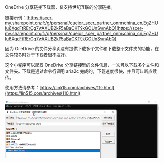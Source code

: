 OneDrive 分享链接下载器，仅支持世纪互联的分享链接。

链接示例：[https://scer-my.sharepoint.cn/:f:/g/personal/cueion_scer_partner_onmschina_cn/EgZHUIu6XgdFtRErCg7wAXUB2kP5aBaCKT9kGOUnSwnAbQ](https://scer-my.sharepoint.cn/:f:/g/personal/cueion_scer_partner_onmschina_cn/EgZHUIu6XgdFtRErCg7wAXUB2kP5aBaCKT9kGOUnSwnAbQ)

因为 OneDrive 的文件分享页没有提供下载多个文件和下载整个文件夹的功能，在文件较多时对于下载者很不友好。

这个小程序可以爬取 OneDrive 分享链接里的文件信息，一次可以下载多个文件和文件夹。下载是通过命令行调用 aria2c 完成的，下载速度很快，并且可以断点续传。

使用方法请参考：[https://lin515.com/archives/110.html](https://lin515.com/archives/110.html)

![image-20210813232957549](images/image-20210813232957549.png)